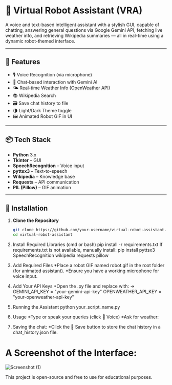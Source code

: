 # 🤖 Virtual Robot Assistant (VRA)

A voice and text-based intelligent assistant with a stylish GUI, capable of chatting, answering general questions via Google Gemini API, fetching live weather info, and retrieving Wikipedia summaries — all in real-time using a dynamic robot-themed interface.

---

## 🧠 Features

- 🎙️ Voice Recognition (via microphone)
- 💬 Chat-based interaction with Gemini AI
- 🌤️ Real-time Weather Info (OpenWeather API)
- 📚 Wikipedia Search
- 🗃️ Save chat history to file
- 🌗 Light/Dark Theme toggle
- 🖼️ Animated Robot GIF in UI

---

## 📦 Tech Stack

- **Python** 3.x
- **Tkinter** – GUI
- **SpeechRecognition** – Voice input
- **pyttsx3** – Text-to-speech
- **Wikipedia** – Knowledge base
- **Requests** – API communication
- **PIL (Pillow)** – GIF animation

---

## 🔧 Installation

1. **Clone the Repository**
   ```bash
   git clone https://github.com/your-username/virtual-robot-assistant.git
   cd virtual-robot-assistant

2. Install Required Libraries (cmd or bash)
  pip install -r requirements.txt
If requirements.txt is not available, manually install:
  pip install pyttsx3 SpeechRecognition wikipedia requests pillow

3. Add Required Files
 *Place a robot GIF named robot.gif in the root folder (for animated assistant).
 *Ensure you have a working microphone for voice input.

4. Add Your API Keys
 *Open the .py file and replace with:
  -> GEMINI_API_KEY = "your-gemini-api-key"
     OPENWEATHER_API_KEY = "your-openweather-api-key"

5. Running the Assistant
    python your_script_name.py
   
7. Usage
 *Type or speak your queries (click 🎤 Voice)
 *Ask for weather:

8. Saving the chat:
   *Click the 💾 Save button to store the chat history in a chat_history.json file.

# A Screenshot of the Interface:
![Screenshot (1)](https://github.com/user-attachments/assets/71709032-0099-461d-ba21-0fd5f07069fa)


This project is open-source and free to use for educational purposes.

